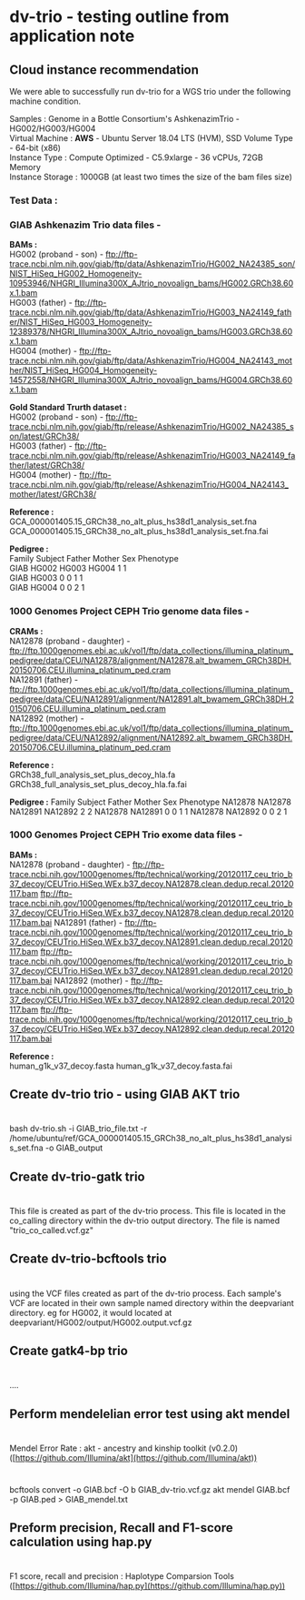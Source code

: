 
# dv-trio - testing outline from application note

## Cloud instance recommendation
We were able to successfully run dv-trio for a WGS trio under the following machine condition.

Samples : Genome in a Bottle Consortium's AshkenazimTrio - HG002/HG003/HG004  
Virtual Machine :  **AWS** - Ubuntu Server 18.04 LTS (HVM), SSD Volume Type - 64-bit (x86)  
Instance Type : Compute Optimized - C5.9xlarge - 36 vCPUs, 72GB Memory  
Instance Storage : 1000GB (at least two times the size of the bam files size)   

### Test Data :

### GIAB Ashkenazim Trio data files - 

**BAMs :**  
HG002 (proband - son) - ftp://ftp-trace.ncbi.nlm.nih.gov/giab/ftp/data/AshkenazimTrio/HG002_NA24385_son/NIST_HiSeq_HG002_Homogeneity-10953946/NHGRI_Illumina300X_AJtrio_novoalign_bams/HG002.GRCh38.60x.1.bam  
HG003 (father) - ftp://ftp-trace.ncbi.nlm.nih.gov/giab/ftp/data/AshkenazimTrio/HG003_NA24149_father/NIST_HiSeq_HG003_Homogeneity-12389378/NHGRI_Illumina300X_AJtrio_novoalign_bams/HG003.GRCh38.60x.1.bam  
HG004 (mother) - ftp://ftp-trace.ncbi.nlm.nih.gov/giab/ftp/data/AshkenazimTrio/HG004_NA24143_mother/NIST_HiSeq_HG004_Homogeneity-14572558/NHGRI_Illumina300X_AJtrio_novoalign_bams/HG004.GRCh38.60x.1.bam  

**Gold Standard Trurth dataset :**  
HG002 (proband - son) - ftp://ftp-trace.ncbi.nlm.nih.gov/giab/ftp/release/AshkenazimTrio/HG002_NA24385_son/latest/GRCh38/  
HG003 (father) - ftp://ftp-trace.ncbi.nlm.nih.gov/giab/ftp/release/AshkenazimTrio/HG003_NA24149_father/latest/GRCh38/  
HG004 (mother) - ftp://ftp-trace.ncbi.nlm.nih.gov/giab/ftp/release/AshkenazimTrio/HG004_NA24143_mother/latest/GRCh38/  

**Reference :**  
GCA_000001405.15_GRCh38_no_alt_plus_hs38d1_analysis_set.fna  
GCA_000001405.15_GRCh38_no_alt_plus_hs38d1_analysis_set.fna.fai  

**Pedigree :**   
Family Subject Father Mother Sex Phenotype  
GIAB	HG002	HG003	HG004	1	1  
GIAB	HG003	0		0		1	1  
GIAB	HG004	0		0		2	1  

### 1000 Genomes Project CEPH Trio genome data files - 
**CRAMs :**  
NA12878 (proband - daughter) - ftp://ftp.1000genomes.ebi.ac.uk/vol1/ftp/data_collections/illumina_platinum_pedigree/data/CEU/NA12878/alignment/NA12878.alt_bwamem_GRCh38DH.20150706.CEU.illumina_platinum_ped.cram  
NA12891 (father) - ftp://ftp.1000genomes.ebi.ac.uk/vol1/ftp/data_collections/illumina_platinum_pedigree/data/CEU/NA12891/alignment/NA12891.alt_bwamem_GRCh38DH.20150706.CEU.illumina_platinum_ped.cram  
NA12892 (mother) - ftp://ftp.1000genomes.ebi.ac.uk/vol1/ftp/data_collections/illumina_platinum_pedigree/data/CEU/NA12892/alignment/NA12892.alt_bwamem_GRCh38DH.20150706.CEU.illumina_platinum_ped.cram  

**Reference :**  
GRCh38_full_analysis_set_plus_decoy_hla.fa
GRCh38_full_analysis_set_plus_decoy_hla.fa.fai

**Pedigree :**
Family	Subject	Father	Mother	Sex	Phenotype 
NA12878	NA12878	NA12891	NA12892	2	2 
NA12878	NA12891	0		0		1	1 
NA12878	NA12892	0		0		2	1 

### 1000 Genomes Project CEPH Trio exome data files - 
**BAMs :**  
NA12878 (proband - daughter) - ftp://ftp-trace.ncbi.nih.gov/1000genomes/ftp/technical/working/20120117_ceu_trio_b37_decoy/CEUTrio.HiSeq.WEx.b37_decoy.NA12878.clean.dedup.recal.20120117.bam
ftp://ftp-trace.ncbi.nih.gov/1000genomes/ftp/technical/working/20120117_ceu_trio_b37_decoy/CEUTrio.HiSeq.WEx.b37_decoy.NA12878.clean.dedup.recal.20120117.bam.bai
NA12891 (father) - ftp://ftp-trace.ncbi.nih.gov/1000genomes/ftp/technical/working/20120117_ceu_trio_b37_decoy/CEUTrio.HiSeq.WEx.b37_decoy.NA12891.clean.dedup.recal.20120117.bam
ftp://ftp-trace.ncbi.nih.gov/1000genomes/ftp/technical/working/20120117_ceu_trio_b37_decoy/CEUTrio.HiSeq.WEx.b37_decoy.NA12891.clean.dedup.recal.20120117.bam.bai
NA12892 (mother) - ftp://ftp-trace.ncbi.nih.gov/1000genomes/ftp/technical/working/20120117_ceu_trio_b37_decoy/CEUTrio.HiSeq.WEx.b37_decoy.NA12892.clean.dedup.recal.20120117.bam
ftp://ftp-trace.ncbi.nih.gov/1000genomes/ftp/technical/working/20120117_ceu_trio_b37_decoy/CEUTrio.HiSeq.WEx.b37_decoy.NA12892.clean.dedup.recal.20120117.bam.bai

**Reference :**  
human_g1k_v37_decoy.fasta 
human_g1k_v37_decoy.fasta.fai


## Create dv-trio trio - using GIAB AKT trio 
#
bash dv-trio.sh -i GIAB_trio_file.txt -r /home/ubuntu/ref/GCA_000001405.15_GRCh38_no_alt_plus_hs38d1_analysis_set.fna -o GIAB_output 

## Create dv-trio-gatk trio 
#
This file is created as part of the dv-trio process. This file is located in the co_calling directory within the dv-trio output directory.
The file is named "trio_co_called.vcf.gz" 

## Create dv-trio-bcftools trio 
#
using the VCF files created as part of the dv-trio process. Each sample's VCF are located in their own sample named directory within the deepvariant directory.
eg for HG002, it would located at deepvariant/HG002/output/HG002.output.vcf.gz

## Create gatk4-bp trio 
#
....

## Perform mendelelian error test using akt mendel 
#
Mendel Error Rate : akt - ancestry and kinship toolkit (v0.2.0) ([https://github.com/Illumina/akt](https://github.com/Illumina/akt))  
#
bcftools convert -o GIAB.bcf -O b GIAB_dv-trio.vcf.gz
akt mendel GIAB.bcf -p GIAB.ped > GIAB_mendel.txt

## Preform precision, Recall and F1-score calculation using hap.py 
#
F1 score, recall and precision :  Haplotype Comparsion Tools ([https://github.com/Illumina/hap.py](https://github.com/Illumina/hap.py))  
#


